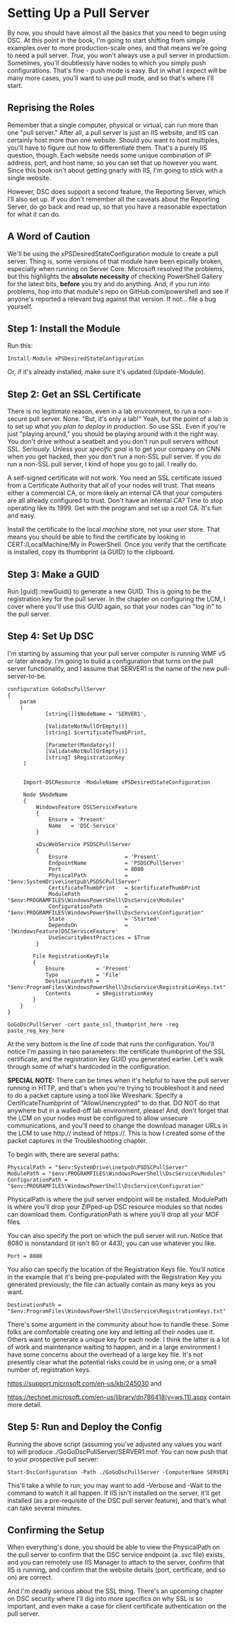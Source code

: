 # Setting Up a Pull Server
By now, you should have almost all the basics that you need to begin using DSC. At this point in the book, I'm going to start shifting from simple examples over to more production-scale ones, and that means we're going to need a pull server. _True_, you won't always use a pull server in production. Sometimes, you'll doubtlessly have nodes to which you simply push configurations. That's fine - push mode is easy. But in what I expect will be many more cases, you'll want to use pull mode, and so that's where I'll start.

## Reprising the Roles
Remember that a single computer, physical or virtual, can run more than one "pull server." After all, a pull server is just an IIS website, and IIS can certainly host more than one website. Should you want to host multiples, you'll have to figure out how to differentiate them. That's a purely IIS question, though. Each website needs some unique combination of IP address, port, and host name, so you can set that up however you want. Since this book isn't about getting gnarly with IIS, I'm going to stick with a single website.

However, DSC does support a second feature, the Reporting Server, which I'll also set up. If you don't remember all the caveats about the Reporting Server, do go back and read up, so that you have a reasonable expectation for what it can do.

## A Word of Caution
We'll be using the xPSDesiredStateConfiguration module to create a pull server. Thing is, some versions of that module have been epically broken, especially when running on Server Core. Microsoft resolved the problems, but this highlights the **absolute necessity** of checking PowerShell Gallery for the latest bits, **before** you try and do anything. And, if you run into problems, hop into that module's repo on GitHub.com/powershell and see if anyone's reported a relevant bug against that version. If not... file a bug yourself.

## Step 1: Install the Module
Run this:

```
Install-Module xPSDesiredStateConfiguration
```

Or, if it's already installed, make sure it's updated (Update-Module).

## Step 2: Get an SSL Certificate
There is no legitimate reason, even in a lab environment, to run a non-secure pull server. None. "But, it's only a lab!" Yeah, but the point of a lab is to set up _what you plan to deploy in production_. So use SSL. Even if you're just "playing around," you should be playing around with it the right way. You don't drive without a seatbelt and you don't run pull servers without SSL. Seriously. Unless your _specific goal_ is to get your company on CNN when you get hacked, then you don't run a non-SSL pull server. If you _do_ run a non-SSL pull server, I kind of hope you go to jail. I really do.

A self-signed certificate will not work. You need an SSL certificate issued from a Certificate Authority that all of your nodes will trust. That means either a commercial CA, or more likely an internal CA that your computers are all already configured to trust. Don't have an internal CA? Time to stop operating like its 1999. Get with the program and set up a root CA. It's fun and easy.

Install the certificate to the local _machine_ store, not your _user_ store. That means you should be able to find the certificate by looking in CERT:/LocalMachine/My in PowerShell. Once you verify that the certificate is installed, copy its thumbprint (a GUID) to the clipboard.

## Step 3: Make a GUID
Run [guid]::newGuid() to generate a new GUID. This is going to be the registration key for the pull server. In the chapter on configuring the LCM, I cover where you'll use this GUID again, so that your nodes can "log in" to the pull server.

## Step 4: Set Up DSC
I'm starting by assuming that your pull server computer is running WMF v5 or later already. I'm going to build a configuration that turns on the pull server functionality, and I assume that SERVER1 is the name of the new pull-server-to-be.

```
configuration GoGoDscPullServer
{ 
    param  
    ( 
            [string[]]$NodeName = 'SERVER1', 

            [ValidateNotNullOrEmpty()] 
            [string] $certificateThumbPrint,

            [Parameter(Mandatory)]
            [ValidateNotNullOrEmpty()]
            [string] $RegistrationKey 
     ) 


     Import-DSCResource -ModuleName xPSDesiredStateConfiguration 

     Node $NodeName 
     { 
         WindowsFeature DSCServiceFeature 
         { 
             Ensure = 'Present'
             Name   = 'DSC-Service'             
         } 

         xDscWebService PSDSCPullServer 
         { 
             Ensure                  = 'Present' 
             EndpointName            = 'PSDSCPullServer' 
             Port                    = 8080 
             PhysicalPath            = "$env:SystemDrive\inetpub\PSDSCPullServer" 
             CertificateThumbPrint   = $certificateThumbPrint          
             ModulePath              = "$env:PROGRAMFILES\WindowsPowerShell\DscService\Modules" 
             ConfigurationPath       = "$env:PROGRAMFILES\WindowsPowerShell\DscService\Configuration" 
             State                   = 'Started'
             DependsOn               = '[WindowsFeature]DSCServiceFeature'
             UseSecurityBestPractices = $True                         
         } 

        File RegistrationKeyFile
        {
            Ensure          = 'Present'
            Type            = 'File'
            DestinationPath = "$env:ProgramFiles\WindowsPowerShell\DscService\RegistrationKeys.txt"
            Contents        = $RegistrationKey
        }
    }
}

GoGoDscPullServer -cert paste_ssl_thumbprint_here -reg paste_reg_key_here
```

At the very bottom is the line of code that runs the configuration. You'll notice I'm passing in two parameters: the certificate thumbprint of the SSL certificate, and the registration key GUID you generated earlier. Let's walk through some of what's hardcoded in the configuration.

**SPECIAL NOTE:** There can be times when it's helpful to have the pull server running in HTTP, and that's when you're trying to troubleshoot it and need to do a packet capture using a tool like Wireshark. Specify a CertificateThumbprint of "AllowUnencrypted" to do that. DO NOT do that anywhere but in a walled-off lab environment, please! And, don't forget that the LCM on your nodes must be configured to allow unsecure communications, and you'll need to change the download manager URLs in the LCM to use http:// instead of https://. This is how I created some of the packet captures in the Troubleshooting chapter.

To begin with, there are several paths:

```
PhysicalPath = "$env:SystemDrive\inetpub\PSDSCPullServer" 
ModulePath = "$env:PROGRAMFILES\WindowsPowerShell\DscService\Modules" 
ConfigurationPath = "$env:PROGRAMFILES\WindowsPowerShell\DscService\Configuration" 
```

PhysicalPath is where the pull server endpoint will be installed. ModulePath is where you'll drop your ZIPped-up DSC resource modules so that nodes can download them. ConfigurationPath is where you'll drop all your MOF files.

You can also specify the port on which the pull server will run. Notice that 8080 is nonstandard (it isn't 80 or 443); you can use whatever you like.

```
Port = 8080 
```

You also can specify the location of the Registration Keys file. You'll notice in the example that it's being pre-populated with the Registration Key you generated previously; the file can actually contain as many keys as you want.

```
DestinationPath = "$env:ProgramFiles\WindowsPowerShell\DscService\RegistrationKeys.txt"
```

There's some argument in the community about how to handle these. Some folks are comfortable creating one key and letting all their nodes use it. Others want to generate a unique key for each node. I think the latter is a lot of work and maintenance waiting to happen, and in a large environment I have some concerns about the overhead of a large key file. It's not presently clear what the potential risks could be in using one, or a small number of, registration keys.

https://support.microsoft.com/en-us/kb/245030 and 

https://technet.microsoft.com/en-us/library/dn786418(v=ws.11).aspx contain more detail.

## Step 5: Run and Deploy the Config
Running the above script (assuming you've adjusted any values you want to) will produce ./GoGoDscPullServer/SERVER1.mof. You can now push that to your prospective pull server:

```
Start-DscConfiguration -Path ./GoGoDscPullServer -ComputerName SERVER1
```

This'll take a while to run; you may want to add -Verbose and -Wait to the command to watch it all happen. If IIS isn't installed on the server, it'll get installed (as a pre-requisite of the DSC pull server feature), and that's what can take several minutes.

## Confirming the Setup
When everything's done, you should be able to view the PhysicalPath on the pull server to confirm that the DSC service endpoint (a .svc file) exists, and you can remotely use IIS Manager to attach to the server, confirm that IIS is running, and confirm that the website details (port, certificate, and so on) are correct.

And I'm deadly serious about the SSL thing. There's an upcoming chapter on DSC security where I'll dig into more specifics on why SSL is so important, and even make a case for client certificate authentication on the pull server.

